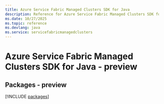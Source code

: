 ```yaml
---
title: Azure Service Fabric Managed Clusters SDK for Java
description: Reference for Azure Service Fabric Managed Clusters SDK for Java
ms.date: 10/27/2025
ms.topic: reference
ms.devlang: java
ms.service: servicefabricmanagedclusters
---
```

# Azure Service Fabric Managed Clusters SDK for Java - preview
## Packages - preview
[!INCLUDE [packages](service-fabric-managed-clusters-index.md)]